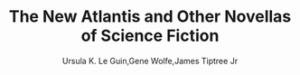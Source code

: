 ---
title: The New Atlantis and Other Novellas of Science Fiction
author: Ursula K. Le Guin,Gene Wolfe,James Tiptree Jr
readingDate: 2014-01-13
layout: book
---